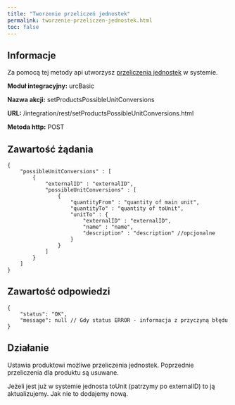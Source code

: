 ```yaml
---
title: "Tworzenie przeliczeń jednostek"
permalink: tworzenie-przeliczen-jednostek.html
toc: false 
---
```


## Informacje

Za pomocą tej metody api utworzysz [przeliczenia jednostek](/przeliczniki) w systemie.

  **Moduł integracyjny:** urcBasic

  **Nazwa akcji:** setProductsPossibleUnitConversions

  **URL:** /integration/rest/setProductsPossibleUnitConversions.html

  **Metoda http:** POST

## Zawartość żądania
~~~~~~~~
{
    "possibleUnitConversions" : [
        {
            "externalID" : "externalID",
            "possibleUnitConversions" : [
                {
                    "quantityFrom" : "quantity of main unit",
                    "quantityTo" : "quantity of toUnit",
                    "unitTo" : {
                        "externalID" : "externalID",
                        "name" : "name",
                        "description" : "description" //opcjonalne
                    }
                }
            ]
        }
    ]
}
~~~~~~~~


## Zawartość odpowiedzi
~~~~~~~~
{
    "status": "OK",
    "message": null // Gdy status ERROR - informacja z przyczyną błędu
}
~~~~~~~~

## Działanie
Ustawia produktowi możliwe przeliczenia jednostek. Poprzednie przeliczenia dla produktu są usuwane.

Jeżeli jest już w systemie jednosta toUnit (patrzymy po externalID) to ją aktualizujemy. Jak nie to dodajemy nową.